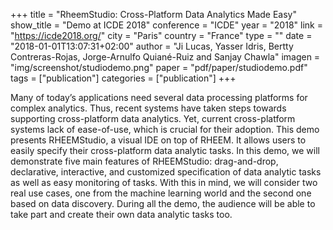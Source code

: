 +++
title = "RheemStudio: Cross-Platform Data Analytics Made Easy"
show_title = "Demo at ICDE 2018"
conference = "ICDE"
year = "2018"
link = "https://icde2018.org/"
city = "Paris"
country =  "France"
type = ""
date = "2018-01-01T13:07:31+02:00"
author = "Ji Lucas, Yasser Idris, Bertty Contreras-Rojas, Jorge-Arnulfo Quiané-Ruiz and Sanjay Chawla"
imagen = "img/screenshot/studiodemo.png"
paper = "pdf/paper/studiodemo.pdf"
tags = ["publication"]
categories = ["publication"]
+++

Many of today’s applications need several data processing platforms for complex analytics. Thus, recent systems have taken steps towards supporting cross-platform data analytics. Yet, current cross-platform systems lack of ease-of-use, which is crucial for their adoption. This demo presents RHEEMStudio, a visual IDE on top of RHEEM. It allows users to easily specify their cross-platform data analytic tasks. In this demo, we will demonstrate five main features of RHEEMStudio: drag-and-drop, declarative, interactive, and customized specification of data analytic tasks as well as easy monitoring of tasks. With this in mind, we will consider two real use cases, one from the machine learning world and the second one based on data discovery. During all the demo, the audience will be able to take part and create their own data analytic tasks too.
